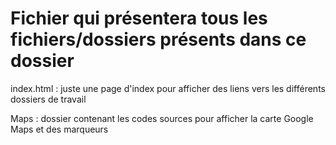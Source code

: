 # Fichier qui présentera tous les fichiers/dossiers présents dans ce dossier

index.html : juste une page d'index pour afficher des liens vers les différents dossiers de travail

Maps : dossier contenant les codes sources pour afficher la carte Google Maps et des marqueurs
